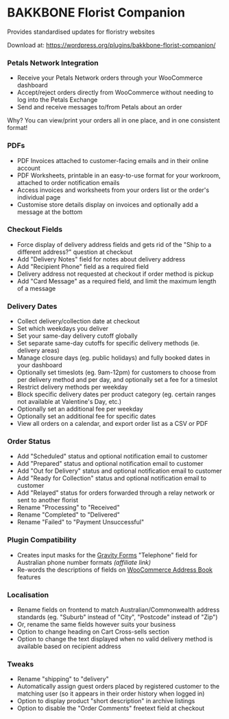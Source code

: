 # BAKKBONE Florist Companion
Provides standardised updates for floristry websites

Download at: https://wordpress.org/plugins/bakkbone-florist-companion/

### Petals Network Integration

* Receive your Petals Network orders through your WooCommerce dashboard
* Accept/reject orders directly from WooCommerce without needing to log into the Petals Exchange
* Send and receive messages to/from Petals about an order

Why? You can view/print your orders all in one place, and in one consistent format!

### PDFs

* PDF Invoices attached to customer-facing emails and in their online account
* PDF Worksheets, printable in an easy-to-use format for your workroom, attached to order notification emails
* Access invoices and worksheets from your orders list or the order's individual page
* Customise store details display on invoices and optionally add a message at the bottom

### Checkout Fields

* Force display of delivery address fields and gets rid of the "Ship to a different address?" question at checkout
* Add "Delivery Notes" field for notes about delivery address
* Add "Recipient Phone" field as a required field
* Delivery address not requested at checkout if order method is pickup
* Add "Card Message" as a required field, and limit the maximum length of a message

### Delivery Dates

* Collect delivery/collection date at checkout
* Set which weekdays you deliver
* Set your same-day delivery cutoff globally
* Set separate same-day cutoffs for specific delivery methods (ie. delivery areas)
* Manage closure days (eg. public holidays) and fully booked dates in your dashboard
* Optionally set timeslots (eg. 9am-12pm) for customers to choose from per delivery method and per day, and optionally set a fee for a timeslot
* Restrict delivery methods per weekday
* Block specific delivery dates per product category (eg. certain ranges not available at Valentine's Day, etc.)
* Optionally set an additional fee per weekday
* Optionally set an additional fee for specific dates
* View all orders on a calendar, and export order list as a CSV or PDF

### Order Status

* Add "Scheduled" status and optional notification email to customer
* Add "Prepared" status and optional notification email to customer
* Add "Out for Delivery" status and optional notification email to customer
* Add "Ready for Collection" status and optional notification email to customer
* Add "Relayed" status for orders forwarded through a relay network or sent to another florist
* Rename "Processing" to "Received"
* Rename "Completed" to "Delivered"
* Rename "Failed" to "Payment Unsuccessful"

### Plugin Compatibility

* Creates input masks for the [Gravity Forms](https://rocketgenius.pxf.io/bakkbone) "Telephone" field for Australian phone number formats _(affiliate link)_
* Re-words the descriptions of fields on [WooCommerce Address Book](https://wordpress.org/plugins/woo-address-book/) features

### Localisation

* Rename fields on frontend to match Australian/Commonwealth address standards (eg. "Suburb" instead of "City", "Postcode" instead of "Zip")
* Or, rename the same fields however suits your business
* Option to change heading on Cart Cross-sells section
* Option to change the text displayed when no valid delivery method is available based on recipient address

### Tweaks

* Rename "shipping" to "delivery"
* Automatically assign guest orders placed by registered customer to the matching user (so it appears in their order history when logged in)
* Option to display product "short description" in archive listings
* Option to disable the "Order Comments" freetext field at checkout
